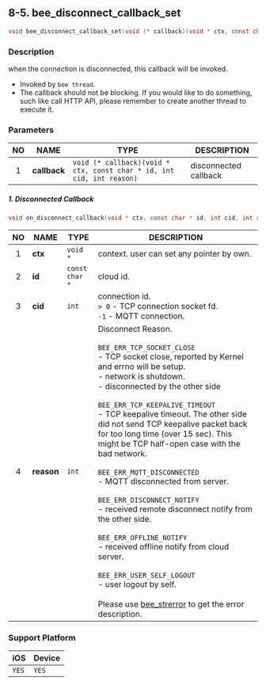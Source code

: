 ## 8-5. bee_disconnect_callback_set

```c
void bee_disconnect_callback_set(void (* callback)(void * ctx, const char * id, int cid, int reason));
```

### Description

when the connection is disconnected, this callback will be invoked.

* Invoked by `bee thread`.
* The callback should not be blocking. If you would like to do something, such like call HTTP API, please remember to create another thread to execute it.

### Parameters

| NO | NAME | TYPE | DESCRIPTION |
| :---: | --- | --- | --- |
| 1 | **callback** | `void (* callback)(void * ctx, const char * id, int cid, int reason)` | disconnected callback |

##### 1. Disconnected Callback

```c
void on_disconnect_callback(void * ctx, const char * id, int cid, int reason);
```
| NO | NAME | TYPE | DESCRIPTION |
| :---: | --- | --- | --- |
| 1 | **ctx** | `void *` | context. user can set any pointer by own. |
| 2 | **id** | `const char *` | cloud id. |
| 3 | **cid** | `int` | connection id.<br> `> 0` - TCP connection socket fd.<br> `-1` - MQTT connection. |
| 4 | **reason** | `int` | Disconnect Reason.<br><br> `BEE_ERR_TCP_SOCKET_CLOSE`<br> - TCP socket close, reported by Kernel and errno will be setup.<br> - network is shutdown.<br> - disconnected by the other side<br><br> `BEE_ERR_TCP_KEEPALIVE_TIMEOUT`<br> - TCP keepalive timeout. The other side did not send TCP keepalive packet back for too long time (over 15 sec). This might be TCP half-open case with the bad network.<br><br> `BEE_ERR_MQTT_DISCONNECTED`<br> - MQTT disconnected from server.<br><br> `BEE_ERR_DISCONNECT_NOTIFY`<br> - received remote disconnect notify from the other side.<br><br> `BEE_ERR_OFFLINE_NOTIFY`<br> - received offline notify from cloud server.<br><br> `BEE_ERR_USER_SELF_LOGOUT`<br> - user logout by self. <br><br> Please use [bee_strerror](../03_Information/3.5_bee_strerror.md) to get the error description.|

### Support Platform

| iOS | Device |
| --- | --- |
| `YES` | `YES` |

